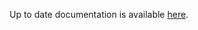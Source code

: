 <!-- DO NOT EDIT THIS FILE MANUALLY  -->
<!-- Please read the https://github.com/linuxserver/docker-rdesktop/blob/arch-kde/.github/CONTRIBUTING.md -->

Up to date documentation is available [here](https://github.com/linuxserver/docker-rdesktop/blob/master/README.md).
